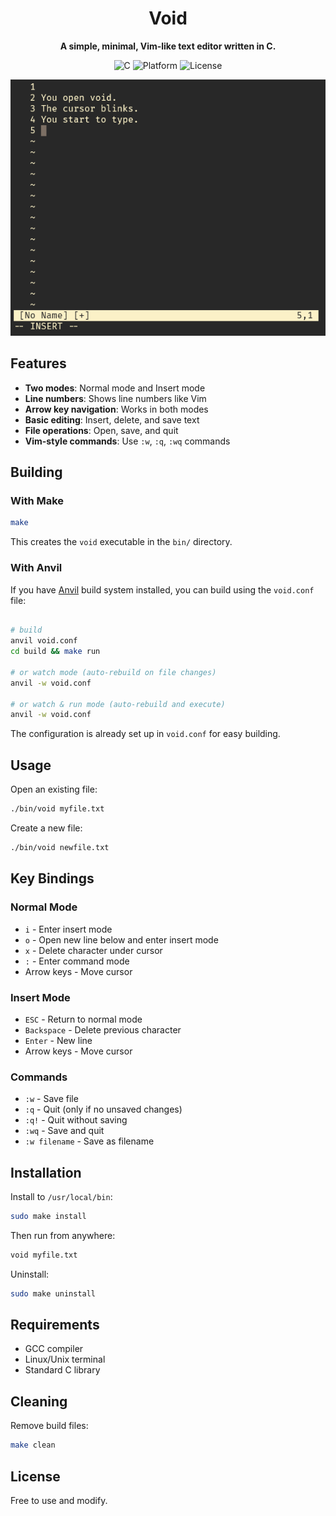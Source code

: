 <div align="center">

# Void
**A simple, minimal, Vim-like text editor written in C.**

![C](https://img.shields.io/badge/C-99-blue)
![Platform](https://img.shields.io/badge/Platform-Linux-green)
![License](https://img.shields.io/badge/License-MIT-blue)

![Loom Banner](banner.png)

</div>

## Features

- **Two modes**: Normal mode and Insert mode
- **Line numbers**: Shows line numbers like Vim
- **Arrow key navigation**: Works in both modes
- **Basic editing**: Insert, delete, and save text
- **File operations**: Open, save, and quit
- **Vim-style commands**: Use `:w`, `:q`, `:wq` commands

## Building

### With Make

```bash
make
```

This creates the `void` executable in the `bin/` directory.

### With Anvil

If you have [Anvil](https://github.com/dexter-xD/Anvil) build system installed, you can build using the `void.conf` file:

```bash

# build
anvil void.conf
cd build && make run

# or watch mode (auto-rebuild on file changes)
anvil -w void.conf

# or watch & run mode (auto-rebuild and execute)
anvil -w void.conf

```

The configuration is already set up in `void.conf` for easy building.

## Usage

Open an existing file:
```bash
./bin/void myfile.txt
```

Create a new file:
```bash
./bin/void newfile.txt
```

## Key Bindings

### Normal Mode
- `i` - Enter insert mode
- `o` - Open new line below and enter insert mode
- `x` - Delete character under cursor
- `:` - Enter command mode
- Arrow keys - Move cursor

### Insert Mode
- `ESC` - Return to normal mode
- `Backspace` - Delete previous character
- `Enter` - New line
- Arrow keys - Move cursor

### Commands
- `:w` - Save file
- `:q` - Quit (only if no unsaved changes)
- `:q!` - Quit without saving
- `:wq` - Save and quit
- `:w filename` - Save as filename

## Installation

Install to `/usr/local/bin`:
```bash
sudo make install
```

Then run from anywhere:
```bash
void myfile.txt
```

Uninstall:
```bash
sudo make uninstall
```

## Requirements

- GCC compiler
- Linux/Unix terminal
- Standard C library

## Cleaning

Remove build files:
```bash
make clean
```

## License

Free to use and modify.

